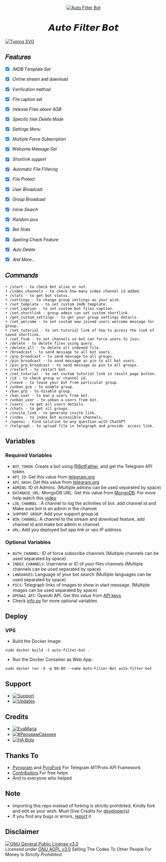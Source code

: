 <p align="center">
  <a href="https://github.com/its-vpcreatz/Auto-Filter-Bot">
    <img src="https://graph.org/file/2bfb91a46068ec0d2a051.jpg" alt="Auto Filter Bot">
  </a>
</p>
<h1 align="center">
  <b>𝘼𝙪𝙩𝙤 𝙁𝙞𝙡𝙩𝙚𝙧 𝘽𝙤𝙩</b>
</h1>

[![Typing SVG](https://readme-typing-svg.herokuapp.com/?lines=𝑊𝑒𝑙𝑐𝑜𝑚𝑒!;𝐶𝑟𝑒𝑎𝑡𝑒𝑑+𝑏𝑦+@vpcreatz_updates;𝐵𝑎𝑠𝑒+𝑎𝑛𝑑+𝐼𝑛𝑠𝑝𝑖𝑟𝑒𝑑+𝑏𝑦+@HA_Bots+!;𝐴+𝑠𝑖𝑚𝑝𝑙𝑒+𝑎𝑛𝑑+𝑝𝑜𝑤𝑒𝑟𝑓𝑢𝑙+𝐵𝑜𝑡!;𝐼𝑛𝑑𝑒𝑥𝑒𝑠+𝐹𝑖𝑙𝑒𝑠+𝑎𝑏𝑜𝑣𝑒+4𝐺𝐵)](https://github.com/its-vpcreatz/Auto-Filter-Bot)

## 𝐹𝑒𝑎𝑡𝑢𝑟𝑒𝑠
- [x] 𝐼𝑀𝐷𝐵 𝑇𝑒𝑚𝑝𝑙𝑎𝑡𝑒 𝑆𝑒𝑡
- [x] 𝑂𝑛𝑙𝑖𝑛𝑒 𝑠𝑡𝑟𝑒𝑎𝑚 𝑎𝑛𝑑 𝑑𝑜𝑤𝑛𝑙𝑜𝑎𝑑
- [x] 𝑉𝑒𝑟𝑖𝑓𝑖𝑐𝑎𝑡𝑖𝑜𝑛 𝑚𝑒𝑡ℎ𝑜𝑑
- [x] 𝐹𝑖𝑙𝑒 𝑐𝑎𝑝𝑡𝑖𝑜𝑛 𝑠𝑒𝑡
- [x] 𝐼𝑛𝑑𝑒𝑥𝑒𝑠 𝐹𝑖𝑙𝑒𝑠 𝑎𝑏𝑜𝑣𝑒 4𝐺𝐵
- [x] 𝑆𝑝𝑒𝑐𝑖𝑓𝑖𝑐 𝑓𝑖𝑙𝑒𝑠 𝐷𝑒𝑙𝑒𝑡𝑒 𝑀𝑜𝑑𝑒
- [x] 𝑆𝑒𝑡𝑡𝑖𝑛𝑔𝑠 𝑀𝑒𝑛𝑢
- [x] 𝑀𝑢𝑙𝑡𝑖𝑝𝑙𝑒 𝐹𝑜𝑟𝑐𝑒 𝑆𝑢𝑏𝑠𝑐𝑟𝑖𝑝𝑡𝑖𝑜𝑛
- [x] 𝑊𝑒𝑙𝑐𝑜𝑚𝑒 𝑀𝑒𝑠𝑠𝑎𝑔𝑒 𝑆𝑒𝑡
- [x] 𝑆ℎ𝑜𝑟𝑡𝑙𝑖𝑛𝑘 𝑠𝑢𝑝𝑝𝑜𝑟𝑡
- [x] 𝐴𝑢𝑡𝑜𝑚𝑎𝑡𝑖𝑐 𝐹𝑖𝑙𝑒 𝐹𝑖𝑙𝑡𝑒𝑟𝑖𝑛𝑔
- [x] 𝐹𝑖𝑙𝑒 𝑃𝑟𝑜𝑡𝑒𝑐𝑡
- [x] 𝑈𝑠𝑒𝑟 𝐵𝑟𝑜𝑎𝑑𝑐𝑎𝑠𝑡
- [x] 𝐺𝑟𝑜𝑢𝑝 𝐵𝑟𝑜𝑎𝑑𝑐𝑎𝑠𝑡
- [x] 𝐼𝑛𝑙𝑖𝑛𝑒 𝑆𝑒𝑎𝑟𝑐ℎ
- [x] 𝑅𝑎𝑛𝑑𝑜𝑚 𝑝𝑖𝑐𝑠
- [x] 𝐵𝑜𝑡 𝑆𝑡𝑎𝑡𝑠
- [x] 𝑆𝑝𝑒𝑙𝑙𝑖𝑛𝑔 𝐶ℎ𝑒𝑐𝑘 𝐹𝑒𝑎𝑡𝑢𝑟𝑒
- [x] 𝐴𝑢𝑡𝑜 𝐷𝑒𝑙𝑒𝑡𝑒
- [x] 𝐴𝑛𝑑 𝑀𝑜𝑟𝑒...


## 𝐶𝑜𝑚𝑚𝑎𝑛𝑑𝑠
```
• /start - to check bot alive or not.
• /index_channels - to check how many index channel id added.
• /stats - to get bot status.
• /settings - to change group settings as your wish.
• /set_template - to set custom imdb template.
• /set_caption - to set custom bot files caption.
• /set_shortlink - group admin can set custom shortlink.
• /get_custom_settings - to get your group settings details.
• /set_welcome - to set custom new joined users welcome message for group.
• /set_tutorial - to set tutorial link of how to access the link of saved shortlink.
• /set_fsub - to set channels so bot can force users to join.
• /delete - to delete files using query.
• /delete_all - to delete all indexed file.
• /broadcast - to send message to all bot users.
• /grp_broadcast - to send message to all groups.
• /pin_broadcast - to send message as pin to all bot users.
• /pin_grp_broadcast - to send message as pin to all groups.
• /restart - to restart bot.
• /set_tutorial - to set custom tutorial link in result page button.
• /id - to check group or channel id.
• /leave - to leave your bot from particular group.
• /unban_grp - to enable group.
• /ban_grp - to disable group.
• /ban_user - to ban a users from bot.
• /unban_user - to unban a users from bot.
• /users - to get all users details.
• /chats - to get all groups.
• /invite_link - to generate invite link.
• /index - to index bot accessible channels.
• /openai - Find solution to any question with ChatGPT
• /telgraph - to upload file in telegraph and provide  access link.
```

## Variables
### Required Variables
* `BOT_TOKEN`: Create a bot using [@BotFather](https://telegram.dog/BotFather), and get the Telegram API token.
* `API_ID`: Get this value from [telegram.org](https://my.telegram.org/apps)
* `API_HASH`: Get this value from [telegram.org](https://my.telegram.org/apps)
* `ADMINS`: ID of Admins. (Multiple admins can be used separated by space)
* `DATABASE_URL`: MongoDB URL. Get this value from [MongoDB](https://www.mongodb.com). For more help watch this [video](https://youtu.be/1G1XwEOnxxo)
* `LOG_CHANNEL` : A channel to log the activities of bot. add channel id and Make sure bot is an admin in the channel.
* `SUPPORT_GROUP`: Add your support group id
* `BIN_CHANNEL`: A channel to the stream and download feature, add channel id and make bot admin in channel.
* `URL`: Add you deployed bot app link or vps IP address
### Optional Variables
* `AUTH_CHANNEL`: ID of force subscribe channels (Multiple channels can be used separated by space)
* `INDEX_CHANNELS`: Username or ID of your files channels (Multiple channels can be used separated by space)
* `LANGUAGES`: Language of your bot search (Multiple languages can be used separated by space)
* `PICS`: Telegraph links of images to show in start message. (Multiple images can be used separated by space)
* `OPENAI_API`: OpenAI API. Get this value from [API keys](https://platform.openai.com/account/api-keys).
* Check [info.py](https://github.com/HA-Bots/Auto-Filter-Bot/blob/main/info.py) for more optional variables


## Deploy
### VPS
- Build the Docker Image:
```
sudo docker build -t auto-filter-bot .
```
- Run the Docker Container as Web App:
```
sudo docker run -d -p 80:80 --name Auto-Filter-Bot auto-filter-bot
```

## Support
* [![Support](https://img.shields.io/static/v1?label=Support&message=Group&color=critical)](https://t.me/HA_Bots_Support)
* [![Updates](https://img.shields.io/static/v1?label=Updates&message=Channel&color=critical)](https://t.me/HA_Bots)

## Credits 
* [![EvaMaria](https://img.shields.io/static/v1?label=EvaMaria&message=Developers&color=critical)](https://t.me/TeamEvamaria)
* [![#PʀᴏɢʀᴀᴍCʀᴀsʜᴇʀ](https://img.shields.io/static/v1?label=#PʀᴏɢʀᴀᴍCʀᴀsʜᴇʀ&message=TG&color=critical)](https://t.me/programcrasher)
* [![HA Bots](https://img.shields.io/static/v1?label=HA+Bots&message=TG&color=critical)](https://t.me/ha_bots)

## Thanks To
 - [Pyrogram](https://github.com/pyrogram/pyrogram) and [PyroFork](https://github.com/Mayuri-Chan/pyrofork) For Telegram MTProto API Framework
 - [Contributors](https://github.com/HA-Bots/Auto-Filter-Bot/graphs/contributors) For free helps
 - And to everyone who helped

## Note
 - Importing this repo instead of forking is strictly prohibited, Kindly fork and edit as your wish. Must Give Credits for [developer(s)](https://t.me/vpcreatz_update)
 - If you find any bugs or errors, [report](https://t.me/vpcreatzsupport) it

## Disclaimer
[![GNU General Public License v3.0](https://www.gnu.org/graphics/gplv3-with-text-136x68.png)](https://www.gnu.org/licenses/agpl-3.0.en.html#header)  
Licensed under [GNU AGPL v3.0](https://github.com/its-vpcreatz/Auto-Filter-Bot/blob/main/LICENSE)
Selling The Codes To Other People For Money Is *Strictly Prohibited*.
